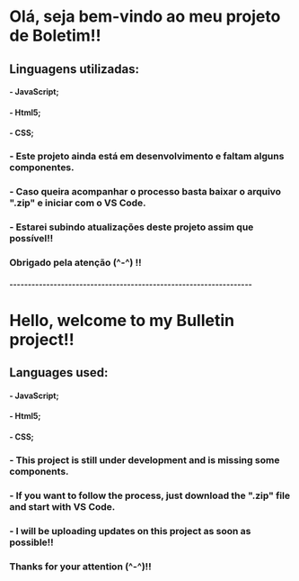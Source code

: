 # Olá, seja bem-vindo ao meu projeto de Boletim!!

## Linguagens utilizadas:
#### - JavaScript;
#### - Html5;
#### - CSS;

### - Este projeto ainda está em desenvolvimento e faltam alguns componentes.






### - Caso queira acompanhar o processo basta baixar o arquivo ".zip" e iniciar com o VS Code.

### - Estarei subindo atualizações deste projeto assim que possível!!

### Obrigado pela atenção (^-^) !!

#### ------------------------------------------------------------------

# Hello, welcome to my Bulletin project!!
## Languages ​​used:
#### - JavaScript;
#### - Html5;
#### - CSS;

### - This project is still under development and is missing some components.

### - If you want to follow the process, just download the ".zip" file and start with VS Code.

### - I will be uploading updates on this project as soon as possible!!

### Thanks for your attention (^-^)!!